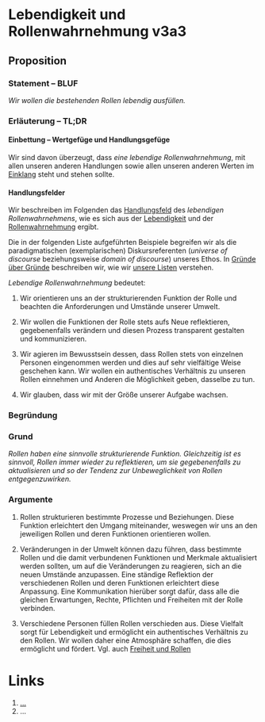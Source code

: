 <!---
   NAME - The NAME of this project is:
ethos

  FILE - The FILENAME of the current file is:
/v3a3.md

  CREATION - This project was CREATED on:
2017-01-28-16:15:00 UTC

  MODIFICATION - This project was last MODIFIED on:
2017-01-28-16:15:00 UTC

  VERSION - The current VERSION of this project is:
<git-commit-hash>-2017-01-28-16:15:00 UTC

  CREATOR(S) - This project was CREATED by:
Michael Czechowski, Martin Maga

  CONTACT - You can CONTACT the creator(s) or developer(s) of this project at:
E-Mail: mail@martinmaga.de

  COPYRIGHT - The COPYRIGHT holder of this project is:
COPYRIGHT (c) 2016 Martin Maga

  LICENSE - This project is LICENSED under the following license:
Martin Maga 2016 CC BY-SA 4.0 https://creativecommons.org

  SUBFILE – This is a SUBFILE! For more INFORMATION on this project go to:
/README.md
--->
# Lebendigkeit und Rollenwahrnehmung v3a3
## Proposition
### Statement – BLUF
*Wir wollen die bestehenden Rollen lebendig ausfüllen.*

### Erläuterung – TL;DR
#### Einbettung – Wertgefüge und Handlungsgefüge
Wir sind davon überzeugt, dass *eine lebendige Rollenwahrnehmung*, mit allen unseren anderen Handlungen sowie allen unseren anderen Werten im [Einklang](../synopsis/reasons.md) steht und stehen sollte.

#### Handlungsfelder
Wir beschreiben im Folgenden das [Handlungsfeld](../synopsis/reasons.md) des *lebendigen Rollenwahrnehmens*, wie es sich aus der [Lebendigkeit](../values/v3_liveliness.md)
und der [Rollenwahrnehmung](../actions/a3_roles.md) ergibt.

Die in der folgenden Liste aufgeführten Beispiele begreifen wir als die paradigmatischen (exemplarischen) Diskursreferenten (*universe of discourse* beziehungsweise *domain of discourse*) unseres Ethos.
In [Gründe über Gründe](../synopsis/reasons.md) beschreiben wir, wie wir [unsere Listen](../synopsis/reasons.md) verstehen.

*Lebendige Rollenwahrnehmung* bedeutet:

1. Wir orientieren uns an der strukturierenden Funktion der Rolle und beachten die Anforderungen und Umstände unserer Umwelt.

2. Wir wollen die Funktionen der Rolle stets aufs Neue reflektieren, gegebenenfalls verändern und diesen Prozess transparent gestalten und kommunizieren.

3. Wir agieren im Bewusstsein dessen, dass Rollen stets von einzelnen Personen eingenommen werden und dies auf sehr vielfältige Weise geschehen kann. Wir wollen ein authentisches Verhältnis zu unseren Rollen einnehmen und Anderen die Möglichkeit geben, dasselbe zu tun.

4. Wir glauben, dass wir mit der Größe unserer Aufgabe wachsen.

### Begründung

### Grund
*Rollen haben eine sinnvolle strukturierende Funktion. Gleichzeitig ist es sinnvoll, Rollen immer wieder zu reflektieren, um sie gegebenenfalls zu aktualisieren und so der Tendenz zur Unbeweglichkeit von Rollen entgegenzuwirken.*


### Argumente
1. Rollen strukturieren bestimmte Prozesse und Beziehungen. Diese Funktion erleichtert den Umgang miteinander, weswegen wir uns an den jeweiligen Rollen und deren Funktionen orientieren wollen.

2. Veränderungen in der Umwelt können dazu führen, dass bestimmte Rollen und die damit verbundenen Funktionen und Merkmale aktualisiert werden sollten, um auf die Veränderungen zu reagieren, sich an die neuen Umstände anzupassen.
Eine ständige Reflektion der verschiedenen Rollen und deren Funktionen erleichtert diese Anpassung.
Eine Kommunikation hierüber sorgt dafür, dass alle die gleichen Erwartungen, Rechte, Pflichten und Freiheiten mit der Rolle verbinden.

3. Verschiedene Personen füllen Rollen verschieden aus.
Diese Vielfalt sorgt für Lebendigkeit und ermöglicht ein authentisches Verhältnis zu den Rollen.
Wir wollen daher eine Atmosphäre schaffen, die dies ermöglicht und fördert.
Vgl. auch [Freiheit und Rollen](../contents/fields/v2a3.md)


# Links
  1. […](…)
  2. …
